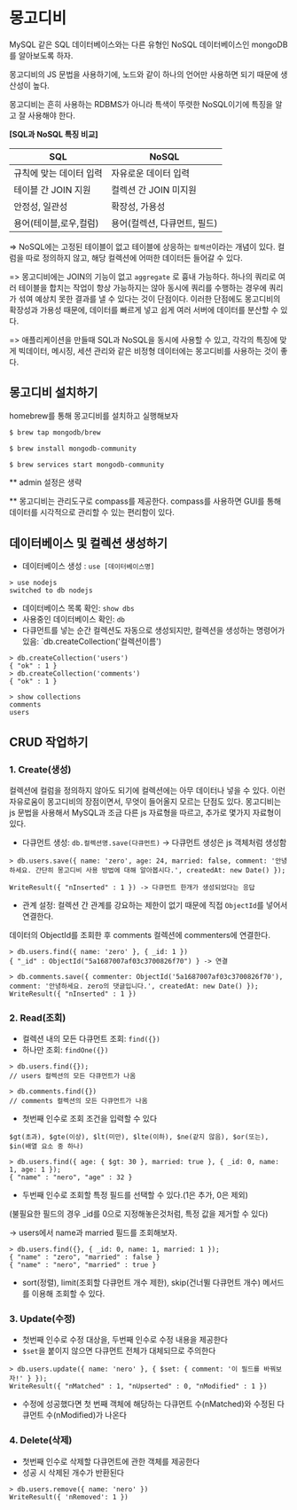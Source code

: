 # 몽고디비 

MySQL 같은 SQL 데이터베이스와는 다른 유형인 NoSQL 데이터베이스인 mongoDB를 알아보도록 하자. 

몽고디비의 JS 문법을 사용하기에, 노드와 같이 하나의 언어만 사용하면 되기 때문에 생산성이 높다.

몽고디비는 흔히 사용하는 RDBMS가 아니라 특색이 뚜렷한 NoSQL이기에 특징을 알고 잘 사용해야 한다.

**[SQL과 NoSQL 특징 비교]**

|SQL|NoSQL|
|---|-----|
| 규칙에 맞는 데이터 입력 | 자유로운 데이터 입력|
| 테이블 간 JOIN 지원 | 컬렉션 간 JOIN 미지원 |
| 안정성, 일관성 | 확장성, 가용성|
| 용어(테이블,로우,컬럼) | 용어(컬렉션, 다큐먼트, 필드) |

=> NoSQL에는 고정된 테이블이 없고 테이블에 상응하는 `컬렉션`이라는 개념이 있다. 컬럼을 따로 정의하지 않고, 해당 컬렉션에 어떠한 데이터든 들어갈 수 있다.

=> 몽고디비에는 JOIN의 기능이 없고 `aggregate` 로 흉내 가능하다. 하나의 쿼리로 여러 테이블을 합치는 작업이 항상 가능하지는 않아 동시에 쿼리를 수행하는 경우에 쿼리가 섞여 예상치 못한 결과를 낼 수 있다는 것이 단점이다. 이러한 단점에도 몽고디비의 확장성과 가용성 때문에, 데이터를 빠르게 넣고 쉽게 여러 서버에 데이터를 분산할 수 있다.

=> 애플리케이션을 만들때 SQL과 NoSQL을 동시에 사용할 수 있고, 각각의 특징에 맞게 빅데이터, 메시징, 세션 관리와 같은 비정형 데이터에는 몽고디비를 사용하는 것이 좋다.

## 몽고디비 설치하기

homebrew를 통해 몽고디비를 설치하고 실행해보자
```BASH
$ brew tap mongodb/brew

$ brew install mongodb-community

$ brew services start mongodb-community
```

** admin 설정은 생략

** 몽고디비는 관리도구로 compass를 제공한다. compass를 사용하면 GUI를 통해 데이터를 시각적으로 관리할 수 있는 편리함이 있다.

## 데이터베이스 및 컬렉션 생성하기

- 데이터베이스 생성 : `use [데이터베이스명]`
```
> use nodejs
switched to db nodejs
```
- 데이터베이스 목록 확인: `show dbs`
- 사용중인 데이터베이스 확인: `db`
- 다큐먼트를 넣는 순간 컬렉션도 자동으로 생성되지만, 컬렉션을 생성하는 명령어가 있음: `db.createCollection('컬렉션이름')
```
> db.createCollection('users')
{ "ok" : 1 }
> db.createCollection('comments')
{ "ok" : 1 }

> show collections
comments
users
```

## CRUD 작업하기

### 1. Create(생성)

컬렉션에 컬럼을 정의하지 않아도 되기에 컬렉션에는 아무 데이터나 넣을 수 있다. 이런 자유로움이 몽고디비의 장점이면서, 무엇이 들어올지 모르는 단점도 있다. 몽고디비는 js 문법을 사용해서 MySQL과 조금 다른 js 자료형을 따르고, 추가로 몇가지 자료형이 있다.

- 다큐먼트 생성: `db.컬렉션명.save(다큐먼트)` -> 다큐먼트 생성은 js 객체처럼 생성함
```
> db.users.save({ name: 'zero', age: 24, married: false, comment: '안녕하세요. 간단히 몽고디비 사용 방법에 대해 알아봅시다.', createdAt: new Date() });

WriteResult({ "nInserted" : 1 }) -> 다큐먼트 한개가 생성되었다는 응답
```

- 관계 설정: 컬렉션 간 관계를 강요하는 제한이 없기 때문에 직접 `ObjectId`를 넣어서 연결한다.

데이터의 ObjectId를 조회한 후 comments 컬렉션에 commenters에 연결한다.
```
> db.users.find({ name: 'zero' }, { _id: 1 })
{ "_id" : ObjectId("5a1687007af03c3700826f70") } -> 연결

> db.comments.save({ commenter: ObjectId('5a1687007af03c3700826f70'), comment: '안녕하세요. zero의 댓글입니다.', createdAt: new Date() });
WriteResult({ "nInserted" : 1 })
```

### 2. Read(조회)

- 컬렉션 내의 모든 다큐먼트 조회: `find({})`
- 하나만 조회: `findOne({})`
```
> db.users.find({});
// users 컬렉션의 모든 다큐먼트가 나옴

> db.comments.find({})
// comments 컬렉션의 모든 다큐먼트가 나옴
```
- 첫번째 인수로 조회 조건을 입력할 수 있다 

`$gt(초과), $gte(이상), $lt(미만), $lte(이하), $ne(같지 않음), $or(또는), $in(배열 요소 중 하나)` 
```
> db.users.find({ age: { $gt: 30 }, married: true }, { _id: 0, name: 1, age: 1 });
{ "name" : "nero", "age" : 32 }
```

- 두번째 인수로 조회할 특정 필드를 선택할 수 있다.(1은 추가, 0은 제외)

(불필요한 필드의 경우 _id를 0으로 지정해놓은것처럼, 특정 값을 제거할 수 있다)

-> users에서 name과 married 필드를 조회해보자.
```
> db.users.find({}, { _id: 0, name: 1, married: 1 });
{ "name" : "zero", "married" : false }
{ "name" : "nero", "married" : true }
```

- sort(정렬), limit(조회할 다큐먼트 개수 제한), skip(건너뛸 다큐먼트 개수) 메서드를 이용해 조회할 수 있다.

### 3. Update(수정)

- 첫번째 인수로 수정 대상을, 두번째 인수로 수정 내용을 제공한다
- `$set`을 붙이지 않으면 다큐먼트 전체가 대체되므로 주의한다
```
> db.users.update({ name: 'nero' }, { $set: { comment: '이 필드를 바꿔보자!' } });
WriteResult({ "nMatched" : 1, "nUpserted" : 0, "nModified" : 1 })
```
- 수정에 성공했다면 첫 번째 객체에 해당하는 다큐먼트 수(nMatched)와 수정된 다큐먼트 수(nModified)가 나온다

### 4. Delete(삭제)

- 첫번째 인수로 삭제할 다큐먼트에 관한 객체를 제공한다
- 성공 시 삭제된 개수가 반환된다
```
> db.users.remove({ name: 'nero' })
WriteResult({ 'nRemoved': 1 })
```


